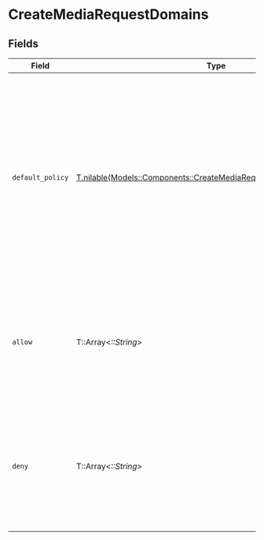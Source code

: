 # CreateMediaRequestDomains


## Fields

| Field                                                                                                                                                                                                                                                  | Type                                                                                                                                                                                                                                                   | Required                                                                                                                                                                                                                                               | Description                                                                                                                                                                                                                                            |
| ------------------------------------------------------------------------------------------------------------------------------------------------------------------------------------------------------------------------------------------------------ | ------------------------------------------------------------------------------------------------------------------------------------------------------------------------------------------------------------------------------------------------------ | ------------------------------------------------------------------------------------------------------------------------------------------------------------------------------------------------------------------------------------------------------ | ------------------------------------------------------------------------------------------------------------------------------------------------------------------------------------------------------------------------------------------------------ |
| `default_policy`                                                                                                                                                                                                                                       | [T.nilable(Models::Components::CreateMediaRequestDomainsDefaultPolicy)](../../models/shared/createmediarequestdomainsdefaultpolicy.md)                                                                                                                 | :heavy_minus_sign:                                                                                                                                                                                                                                     | Specifies the default access policy for domains. <br/>If set to `allow`, all domains are allowed access unless otherwise specified in the `deny` lists. <br/>If set to `deny`, all domains are denied access unless otherwise specified in the `allow` lists.<br/> |
| `allow`                                                                                                                                                                                                                                                | T::Array<*::String*>                                                                                                                                                                                                                                   | :heavy_minus_sign:                                                                                                                                                                                                                                     | A list of domain names or patterns that are explicitly allowed access. <br/>This list is only effective when the `defaultPolicy` is set to `deny`.<br/>                                                                                                |
| `deny`                                                                                                                                                                                                                                                 | T::Array<*::String*>                                                                                                                                                                                                                                   | :heavy_minus_sign:                                                                                                                                                                                                                                     | A list of domain names or patterns that are explicitly denied access. <br/>This list is only effective when the `defaultPolicy` is set to `allow`.<br/>                                                                                                |